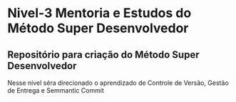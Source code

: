 # Nivel-3 Mentoria e Estudos do Método Super Desenvolvedor <br>
<h2>Repositório para criação do Método Super Desenvolvedor</h2>
<p> Nesse nível séra direcionado o aprendizado de Controle de Versão, Gestão de Entrega e Semmantic Commit </p>
